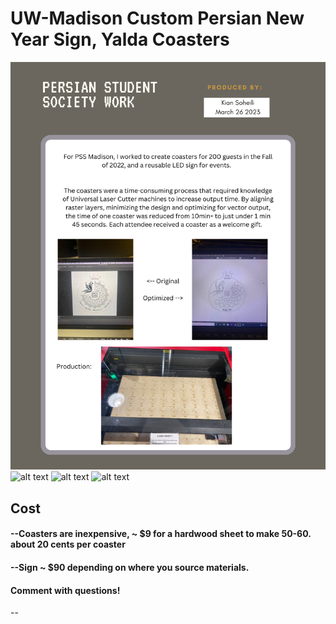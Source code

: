 
# UW-Madison Custom Persian New Year Sign, Yalda Coasters


![alt text](https://github.com/ksoheili/PSSLEDSign/blob/main/1.png)
![alt text](https://raw.githubusercontent.com/ksoheili/PSSLEDSign/blob/main/2.png)
![alt text](https://raw.githubusercontent.com/ksoheili/PSSLEDSign/blob/main/3.png)
![alt text](https://raw.githubusercontent.com/ksoheili/PSSLEDSign/blob/main/4.png)


## Cost
#### --Coasters are inexpensive, ~ $9 for a hardwood sheet to make 50-60. about 20 cents per coaster
#### --Sign ~ $90 depending on where you source materials. 
#### Comment with questions!
--

